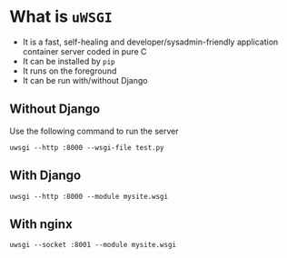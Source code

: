 # What is `uWSGI`
* It is a fast, self-healing and developer/sysadmin-friendly application container server coded in pure C
* It can be installed by `pip`
* It runs on the foreground
* It can be run with/without Django

## Without Django

Use the following command to run the server
```
uwsgi --http :8000 --wsgi-file test.py
```

## With Django
```
uwsgi --http :8000 --module mysite.wsgi
```

## With nginx
```
uwsgi --socket :8001 --module mysite.wsgi
```

